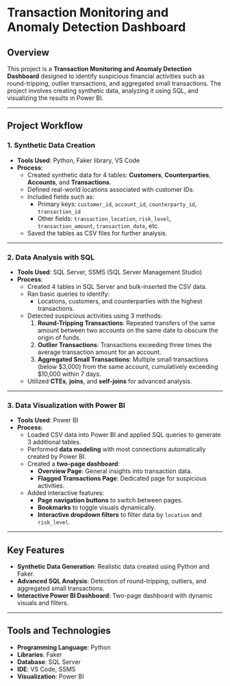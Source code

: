 # Transaction Monitoring and Anomaly Detection Dashboard

## Overview
This project is a **Transaction Monitoring and Anomaly Detection Dashboard** designed to identify suspicious financial activities such as round-tripping, outlier transactions, and aggregated small transactions. The project involves creating synthetic data, analyzing it using SQL, and visualizing the results in Power BI.

---

## Project Workflow

### 1. Synthetic Data Creation
- **Tools Used**: Python, Faker library, VS Code
- **Process**:
  - Created synthetic data for 4 tables: **Customers**, **Counterparties**, **Accounts**, and **Transactions**.
  - Defined real-world locations associated with customer IDs.
  - Included fields such as:
    - Primary keys: `customer_id`, `account_id`, `counterparty_id`, `transaction_id`
    - Other fields: `transaction_location`, `risk_level`, `transaction_amount`, `transaction_date`, etc.
  - Saved the tables as CSV files for further analysis.

---

### 2. Data Analysis with SQL
- **Tools Used**: SQL Server, SSMS (SQL Server Management Studio)
- **Process**:
  - Created 4 tables in SQL Server and bulk-inserted the CSV data.
  - Ran basic queries to identify:
    - Locations, customers, and counterparties with the highest transactions.
  - Detected suspicious activities using 3 methods:
    1. **Round-Tripping Transactions**: Repeated transfers of the same amount between two accounts on the same date to obscure the origin of funds.
    2. **Outlier Transactions**: Transactions exceeding three times the average transaction amount for an account.
    3. **Aggregated Small Transactions**: Multiple small transactions (below $3,000) from the same account, cumulatively exceeding $10,000 within 7 days.
  - Utilized **CTEs**, **joins**, and **self-joins** for advanced analysis.

---

### 3. Data Visualization with Power BI
- **Tools Used**: Power BI
- **Process**:
  - Loaded CSV data into Power BI and applied SQL queries to generate 3 additional tables.
  - Performed **data modeling** with most connections automatically created by Power BI.
  - Created a **two-page dashboard**:
    - **Overview Page**: General insights into transaction data.
    - **Flagged Transactions Page**: Dedicated page for suspicious activities.
  - Added interactive features:
    - **Page navigation buttons** to switch between pages.
    - **Bookmarks** to toggle visuals dynamically.
    - **Interactive dropdown filters** to filter data by `location` and `risk_level`.

---

## Key Features
- **Synthetic Data Generation**: Realistic data created using Python and Faker.
- **Advanced SQL Analysis**: Detection of round-tripping, outliers, and aggregated small transactions.
- **Interactive Power BI Dashboard**: Two-page dashboard with dynamic visuals and filters.

---

## Tools and Technologies
- **Programming Language**: Python
- **Libraries**: Faker
- **Database**: SQL Server
- **IDE**: VS Code, SSMS
- **Visualization**: Power BI
